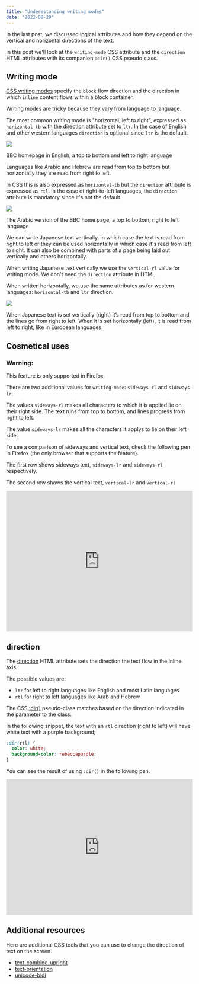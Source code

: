 ```yaml
---
title: "Underestanding writing modes"
date: "2022-08-29"
---
```


In the last post, we discussed logical attributes and how they depend on the vertical and horizontal directions of the text.

In this post we'll look at the `writing-mode` CSS attribute and the `direction` HTML attributes with its companion `:dir()` CSS pseudo class.

## Writing mode

[CSS writing modes](https://developer.mozilla.org/en-US/docs/Web/CSS/CSS_Writing_Modes) specify the `block` flow direction and the direction in which `inline` content flows within a block container.

Writing modes are tricky because they vary from language to language.

The most common writing mode is "horizontal, left to right", expressed as `horizontal-tb` with the direction attribute set to `ltr`. In the case of English and other western languages `direction` is optional since `ltr` is the default.

![](https://publishing-project.rivendellweb.net/wp-content/uploads/2022/08/writing-modes-02.png)

BBC homepage in English, a top to bottom and left to right language

Languages like Arabic and Hebrew are read from top to bottom but horizontally they are read from right to left.

In CSS this is also expressed as `horizontal-tb` but the `direction` attribute is expressed as `rtl`. In the case of right-to-left languages, the `direction` attribute is mandatory since it's not the default.

![](https://publishing-project.rivendellweb.net/wp-content/uploads/2022/08/writing-modes-01.png)

The Arabic version of the BBC home page, a top to bottom, right to left language

We can write Japanese text vertically, in which case the text is read from right to left or they can be used horizontally in which case it's read from left to right. It can also be combined with parts of a page being laid out vertically and others horizontally.

When writing Japanese text vertically we use the `vertical-rl` value for writing mode. We don't need the `direction` attribute in HTML.

When written horizontally, we use the same attributes as for western languages: `horizontal-tb` and `ltr` direction.

![](https://publishing-project.rivendellweb.net/wp-content/uploads/2022/08/02-japanese-02.jpg)

When Japanese text is set vertically (right) it’s read from top to bottom and the lines go from right to left. When it is set horizontally (left), it is read from left to right, like in European languages.

## Cosmetical uses

### Warning:

This feature is only supported in Firefox.

There are two additional values for `writing-mode`: `sideways-rl` and `sideways-lr`.

The values `sideways-rl` makes all characters to which it is applied lie on their right side. The text runs from top to bottom, and lines progress from right to left.

The value `sideways-lr` makes all the characters it applys to lie on their left side.

To see a comparison of sideways and vertical text, check the following pen in Firefox (the only browser that supports the feature).

The first row shows sideways text, `sideways-lr` and `sideways-rl` respectively.

The second row shows the vertical text, `vertical-lr` and `vertical-rl`

<iframe height="379.560791015625" style="width: 100%;" scrolling="no" title="Sideways Text" src="https://codepen.io/caraya/embed/YzaJPPJ?default-tab=result" frameborder="no" loading="lazy" allowtransparency="true" allowfullscreen="true">See the Pen <a href="https://codepen.io/caraya/pen/YzaJPPJ"> Sideways Text</a> by Carlos Araya (<a href="https://codepen.io/caraya">@caraya</a>) on <a href="https://codepen.io">CodePen</a>. </iframe>

## direction

The [direction](https://developer.mozilla.org/en-US/docs/Web/CSS/direction) HTML attribute sets the direction the text flow in the inline axis.

The possible values are:

- `ltr` for left to right languages like English and most Latin languages
- `rtl` for right to left languages like Arab and Hebrew

The CSS [:dir()](https://developer.mozilla.org/en-US/docs/Web/CSS/:dir) pseudo-class matches based on the direction indicated in the parameter to the class.

In the following snippet, the text with an `rtl` direction (right to left) will have white text with a purple background;

```css
:dir(rtl) {
  color: white;
  background-color: rebeccapurple;
}
```

You can see the result of using `:dir()` in the following pen.

<iframe height="366.11175537109375" style="width: 100%;" scrolling="no" title="rtl and ltr text" src="https://codepen.io/caraya/embed/dymgPvQ?default-tab=result" frameborder="no" loading="lazy" allowtransparency="true" allowfullscreen="true">See the Pen <a href="https://codepen.io/caraya/pen/dymgPvQ"> rtl and ltr text</a> by Carlos Araya (<a href="https://codepen.io/caraya">@caraya</a>) on <a href="https://codepen.io">CodePen</a>. </iframe>

## Additional resources

Here are additional CSS tools that you can use to change the direction of text on the screen.

- [text-combine-upright](https://developer.mozilla.org/en-US/docs/Web/CSS/text-combine-upright)
- [text-orientation](https://developer.mozilla.org/en-US/docs/Web/CSS/text-orientation)
- [unicode-bidi](https://developer.mozilla.org/en-US/docs/Web/CSS/unicode-bidi)
